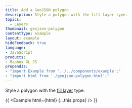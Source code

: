 ```yaml
---
title: Add a GeoJSON polygon
description: Style a polygon with the fill layer type.
topics:
  - Layers
thumbnail: geojson-polygon
contentType: example
layout: example
hideFeedback: true
language:
- JavaScript
products:
- Mapbox GL JS
prependJs:
- "import Example from '../../components/example';"
- "import html from './geojson-polygon.html';"
---
```


Style a polygon with the [fill layer](https://maplibre.org/maplibre-gl-js-docs/style-spec/layers/#fill) type.

{{ <Example html={html} {...this.props} /> }}
